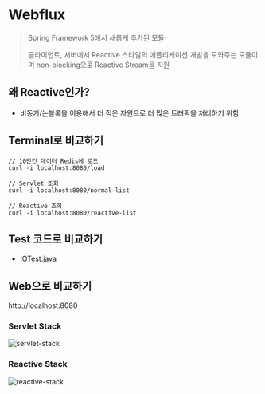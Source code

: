 # Webflux

> Spring Framework 5에서 새롭게 추가된 모듈
> 
> 클라이언트, 서버에서 Reactive 스타일의 애플리케이션 개발을 도와주는 모듈이며 non-blocking으로 Reactive Stream을 지원

## 왜 Reactive인가?
- 비동기/논블록을 이용해서 더 적은 자원으로 더 많은 트래픽을 처리하기 위함

## Terminal로 비교하기
````shell
// 10만건 데이터 Redis에 로드
curl -i localhost:8080/load

// Servlet 조회
curl -i localhost:8080/normal-list

// Reactive 조회
curl -i localhost:8080/reactive-list
````

## Test 코드로 비교하기
- IOTest.java

## Web으로 비교하기
http://localhost:8080

### Servlet Stack

![servlet-stack](https://user-images.githubusercontent.com/47589936/203270991-f87292ef-4b1a-4523-9818-1edb51b8c6f2.gif)

### Reactive Stack

![reactive-stack](https://user-images.githubusercontent.com/47589936/203270981-6a926a8b-3654-4ef3-90eb-860b5f4bd233.gif)


